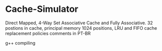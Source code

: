 # Cache-Simulator
Direct Mapped, 4-Way Set Associative Cache and Fully Associative. 32 postions in cache, principal memory 1024 positions, LRU and FIFO cache replacement policies comments in PT-BR


g++ compiling
